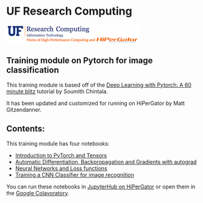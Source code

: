 # UF Research Computing  

![UF Research Computing Logo](images/ufrc_logo.png)

## Training module on Pytorch for image classification


This training module is based off of the [Deep Learning with Pytorch: A 60 minute blitz](https://pytorch.org/tutorials/beginner/deep_learning_60min_blitz.html) tutorial by Soumith Chintala.

It has been updated and customized for running on HiPerGator by Matt Gitzendanner.

## Contents:

This training module has four notebooks:
* [Introduction to PyTorch and Tensors](1_tensor_tutorial.ipynb)
* [Automatic Differentiation, Backpropagation and Gradients with autograd](2_autograd_tutorial.ipynb)
* [Neural Networks and Loss functions](3_neural_networks_tutorial.ipynb)
* [Training a CNN Classifier for image recognition](4_cifar10_tutorial.ipynb)

You can run these notebooks in [JupyterHub on HiPerGator](https://jupyterhub.rc.ufl.edu/) or open them in the [Google Colavoratory](https://colab.research.google.com/github/UFResearchComputing/DL_pytorch_CNN/blob/main/1_tensor_tutorial.ipynb).
